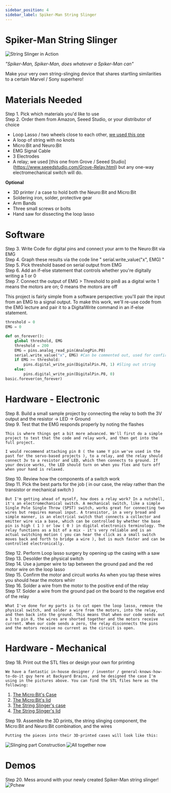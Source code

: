 ```yaml
---
sidebar_position: 4
sidebar_label: Spiker-Man String Slinger
---
```

# Spiker-Man String Slinger # 

![String Slinger in Action](./spikerman_title.png)



*"Spiker-Man, Spiker-Man, does whatever a Spiker-Man can"*

Make your very own string-slinging device that shares startling similarities to a certain Marvel / Sony superhero!


# Materials Needed #
Step 1. Pick which materials you'd like to use  
Step 2. Order them from Amazon, Seeed Studio, or your distributor of choice  
- Loop Lasso / two wheels close to each other, [we used this one](https://looplasso.com/products/looplassov3-bbundle)  
- A loop of string with no knots
- Micro:Bit and Neuro:Bit
- EMG Signal Cable
- 3 Electrodes
- A relay; we used [this one from Grove / Seeed Studio] (https://www.seeedstudio.com/Grove-Relay.html) but any one-way electromechanical switch will do. 

**Optional**
- 3D printer / a case to hold both the Neuro:Bit and Micro:Bit
- Soldering iron, solder, protective gear
- Arm Bands
- Three small screws or bolts
- Hand saw for dissecting the loop lasso

# Software #
Step 3. Write Code for digital pins and connect your arm to the Neuro:Bit via EMG  
Step 4. Graph these results via the code line " serial.write_value("x", EMG) "  
Step 5. Pick threshold based on serial output from EMG  
Step 6. Add an if-else statement that controls whether you're digitally writing a 1 or 0   
Step 7. Connect the output of EMG > Threshold to pin8 as a digital write
    1 means the motors are on; 0 means the motors are off  

This project is fairly simple from a software perspective: you'll pair the input from an EMG to a signal output. To make this work, we'll re-use code from the EMG lecture and pair it to a DigitalWrite command in an if-else statement. 

```py title="Spiker-Man Controller"
threshold = 0
EMG = 0

def on_forever():
    global threshold, EMG
    threshold = 200
    EMG = pins.analog_read_pin(AnalogPin.P0)
    serial.write_value("x", EMG) #Can be commented out, used for confirming EMG works
    if EMG >= threshold:
        pins.digital_write_pin(DigitalPin.P8, 1) #Sling out string
    else:
        pins.digital_write_pin(DigitalPin.P8, 0)
basic.forever(on_forever)
```
# Hardware - Electronic #

Step 8. Build a small sample project by connecting the relay to both the 3V output and the resistor -> LED -> Ground  
Step 9. Test that the EMG responds properly by noting the flashes  

    This is where things get a bit more advanced. We'll first do a simple project to test that the code and relay work, and then get into the full project. 

    I would recommend attaching pin 8 ( the same Y pin we've used in the past for the servo-based projects ), to a relay, and the relay should connect 3v to a resistor and LED, which then connects to ground. If your device works, the LED should turn on when you flex and turn off when your hand is relaxed.

Step 10. Review how the components of a switch work  
Step 11. Pick the best parts for the job 
    ( in our case, the relay rather than the transistor or mechanical switch )  

    But I'm getting ahead of myself, how does a relay work? In a nutshell, it's an electromechanical switch. A mechanical switch, like a simple Single Pole Single Throw (SPST) switch, works great for connecting two wires but requires manual input. A transistor, in a very broad and simple manner, is an electrical switch that connects a collector and emitter wire via a base, which can be controlled by whether the base pin is high ( 1 ) or low ( 0 ) in digital electronics terminology. The relay functions as a bit of a mix - it's very reliable and is an actual switching motion ( you can hear the click as a small switch moves back and forth to bridge a wire ), but is much faster and can be controlled electronically. 

Step 12. Perform Loop lasso surgery by opening up the casing with a saw  
Step 13. Desolder the physical switch  
Step 14. Use a jumper wire to tap between the ground pad and the red motor wire on the loop lasso  
Step 15. Confirm the motor and circuit works 
    As when you tap these wires you should hear the motors whirr  
Step 16. Solder a wire from the motor to the positive end of the relay  
Step 17. Solder a wire from the ground pad on the board to the negative end of the relay  

    What I've done for my parts is to cut open the loop lasso, remove the physical switch, and solder a wire from the motors, into the relay, and then back into the ground. This means that when our code sends out a 1 to pin 8, the wires are shorted together and the motors receive current. When our code sends a zero, the relay disconnects the pins and the motors receive no current as the circuit is open.

# Hardware - Mechanical #

Step 18. Print out the STL files or design your own for printing  

    We have a fantastic in-house designer / inventor / general-knows-how-to-do-it guy here at Backyard Brains, and he designed the case I'm using in the pictures above. You can find the STL files here as the following:
1. [The Micro:Bit's Case](./MicrobitCase.stl)  
2. [The Micro:Bit's lid](./MicrobitLid.stil)  
3. [The String Slinger's case](./StringCase.stl)  
4. [The String Slinger's lid](./StringLid.stl)  

Step 19. Assemble the 3D prints, the string slinging component, the Micro:Bit and Neuro:Bit combination, and the wires  

    Putting the pieces into their 3D-printed cases will look like this:
![Slinging part Construction](./19A2C5F9-0177-45AE-BEE3-7796ED721018.jpeg)
![All together now](./C71FD012-A7AD-40A6-A6B3-D058D3C25DD8.jpeg)

# Demos #

Step 20. Mess around with your newly created Spiker-Man string slinger!  
![Pchew](./12EFFA93-DF49-4AD4-A3BE-2F5C1FF4E5BC.jpeg)
